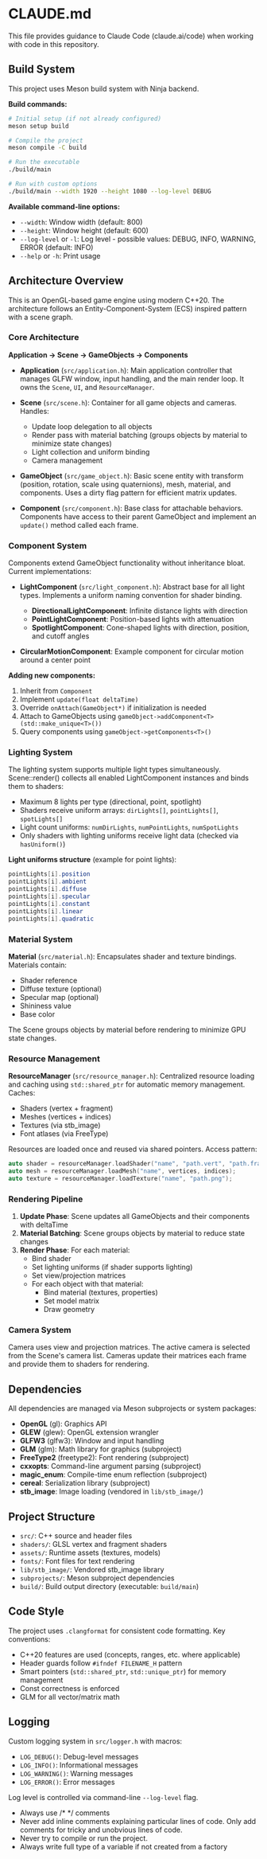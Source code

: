 # CLAUDE.md

This file provides guidance to Claude Code (claude.ai/code) when working with code in this repository.

## Build System

This project uses Meson build system with Ninja backend.

**Build commands:**
```bash
# Initial setup (if not already configured)
meson setup build

# Compile the project
meson compile -C build

# Run the executable
./build/main

# Run with custom options
./build/main --width 1920 --height 1080 --log-level DEBUG
```

**Available command-line options:**
- `--width`: Window width (default: 800)
- `--height`: Window height (default: 600)
- `--log-level` or `-l`: Log level - possible values: DEBUG, INFO, WARNING, ERROR (default: INFO)
- `--help` or `-h`: Print usage

## Architecture Overview

This is an OpenGL-based game engine using modern C++20. The architecture follows an Entity-Component-System (ECS) inspired pattern with a scene graph.

### Core Architecture

**Application → Scene → GameObjects → Components**

- **Application** (`src/application.h`): Main application controller that manages GLFW window, input handling, and the main render loop. It owns the `Scene`, `UI`, and `ResourceManager`.

- **Scene** (`src/scene.h`): Container for all game objects and cameras. Handles:
  - Update loop delegation to all objects
  - Render pass with material batching (groups objects by material to minimize state changes)
  - Light collection and uniform binding
  - Camera management

- **GameObject** (`src/game_object.h`): Basic scene entity with transform (position, rotation, scale using quaternions), mesh, material, and components. Uses a dirty flag pattern for efficient matrix updates.

- **Component** (`src/component.h`): Base class for attachable behaviors. Components have access to their parent GameObject and implement an `update()` method called each frame.

### Component System

Components extend GameObject functionality without inheritance bloat. Current implementations:

- **LightComponent** (`src/light_component.h`): Abstract base for all light types. Implements a uniform naming convention for shader binding.
  - **DirectionalLightComponent**: Infinite distance lights with direction
  - **PointLightComponent**: Position-based lights with attenuation
  - **SpotlightComponent**: Cone-shaped lights with direction, position, and cutoff angles

- **CircularMotionComponent**: Example component for circular motion around a center point

**Adding new components:**
1. Inherit from `Component`
2. Implement `update(float deltaTime)`
3. Override `onAttach(GameObject*)` if initialization is needed
4. Attach to GameObjects using `gameObject->addComponent<T>(std::make_unique<T>())`
5. Query components using `gameObject->getComponents<T>()`

### Lighting System

The lighting system supports multiple light types simultaneously. Scene::render() collects all enabled LightComponent instances and binds them to shaders:

- Maximum 8 lights per type (directional, point, spotlight)
- Shaders receive uniform arrays: `dirLights[]`, `pointLights[]`, `spotLights[]`
- Light count uniforms: `numDirLights`, `numPointLights`, `numSpotLights`
- Only shaders with lighting uniforms receive light data (checked via `hasUniform()`)

**Light uniforms structure** (example for point lights):
```glsl
pointLights[i].position
pointLights[i].ambient
pointLights[i].diffuse
pointLights[i].specular
pointLights[i].constant
pointLights[i].linear
pointLights[i].quadratic
```

### Material System

**Material** (`src/material.h`): Encapsulates shader and texture bindings. Materials contain:
- Shader reference
- Diffuse texture (optional)
- Specular map (optional)
- Shininess value
- Base color

The Scene groups objects by material before rendering to minimize GPU state changes.

### Resource Management

**ResourceManager** (`src/resource_manager.h`): Centralized resource loading and caching using `std::shared_ptr` for automatic memory management. Caches:
- Shaders (vertex + fragment)
- Meshes (vertices + indices)
- Textures (via stb_image)
- Font atlases (via FreeType)

Resources are loaded once and reused via shared pointers. Access pattern:
```cpp
auto shader = resourceManager.loadShader("name", "path.vert", "path.frag");
auto mesh = resourceManager.loadMesh("name", vertices, indices);
auto texture = resourceManager.loadTexture("name", "path.png");
```

### Rendering Pipeline

1. **Update Phase**: Scene updates all GameObjects and their components with deltaTime
2. **Material Batching**: Scene groups objects by material to reduce state changes
3. **Render Phase**: For each material:
   - Bind shader
   - Set lighting uniforms (if shader supports lighting)
   - Set view/projection matrices
   - For each object with that material:
     - Bind material (textures, properties)
     - Set model matrix
     - Draw geometry

### Camera System

Camera uses view and projection matrices. The active camera is selected from the Scene's camera list. Cameras update their matrices each frame and provide them to shaders for rendering.

## Dependencies

All dependencies are managed via Meson subprojects or system packages:

- **OpenGL** (gl): Graphics API
- **GLEW** (glew): OpenGL extension wrangler
- **GLFW3** (glfw3): Window and input handling
- **GLM** (glm): Math library for graphics (subproject)
- **FreeType2** (freetype2): Font rendering (subproject)
- **cxxopts**: Command-line argument parsing (subproject)
- **magic_enum**: Compile-time enum reflection (subproject)
- **cereal**: Serialization library (subproject)
- **stb_image**: Image loading (vendored in `lib/stb_image/`)

## Project Structure

- `src/`: C++ source and header files
- `shaders/`: GLSL vertex and fragment shaders
- `assets/`: Runtime assets (textures, models)
- `fonts/`: Font files for text rendering
- `lib/stb_image/`: Vendored stb_image library
- `subprojects/`: Meson subproject dependencies
- `build/`: Build output directory (executable: `build/main`)

## Code Style

The project uses `.clangformat` for consistent code formatting. Key conventions:
- C++20 features are used (concepts, ranges, etc. where applicable)
- Header guards follow `#ifndef FILENAME_H` pattern
- Smart pointers (`std::shared_ptr`, `std::unique_ptr`) for memory management
- Const correctness is enforced
- GLM for all vector/matrix math

## Logging

Custom logging system in `src/logger.h` with macros:
- `LOG_DEBUG()`: Debug-level messages
- `LOG_INFO()`: Informational messages
- `LOG_WARNING()`: Warning messages
- `LOG_ERROR()`: Error messages

Log level is controlled via command-line `--log-level` flag.
- Always use /* */ comments
- Never add inline comments explaining particular lines of code. Only add comments for tricky and unobvious lines of code.
- Never try to compile or run the project.
- Always write full type of a variable if not created from a factory